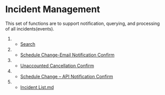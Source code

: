 # Incident Management
This set of functions are to support notification, querying, and processing of all incidents(events).

1. - [Search](Incident-Notification.md)
2. - [Schedule Change-Email Notification Confirm](Schedule-Change-Email-Notification-Confirm.md)
3. - [Unaccounted Cancellation Confirm](Unaccounted-Cancellation-Confirm.md)
4. - [Schedule Change – API Notification Confirm](Schedule-Change–API-Notification-Confirm.md)
5. - [Incident List.md](Incident-List.md)

